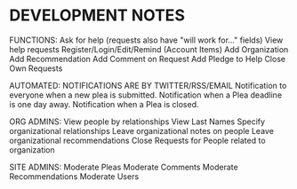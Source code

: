 DEVELOPMENT NOTES
=================

FUNCTIONS:
	Ask for help (requests also have "will work for..." fields)
	View help requests
	Register/Login/Edit/Remind (Account Items)
	Add Organization
	Add Recommendation
	Add Comment on Request
	Add Pledge to Help
	Close Own Requests


AUTOMATED:
	NOTIFICATIONS ARE BY TWITTER/RSS/EMAIL
	Notification to everyone when a new plea is submitted.
	Notification when a Plea deadline is one day away.
	Notification when a Plea is closed.


ORG ADMINS:
	View people by relationships
	View Last Names
	Specify organizational relationships
	Leave organizational notes on people
	Leave organizational recommendations
	Close Requests for People related to organization


SITE ADMINS:
	Moderate Pleas
	Moderate Comments
	Moderate Recommendations
	Moderate Users

